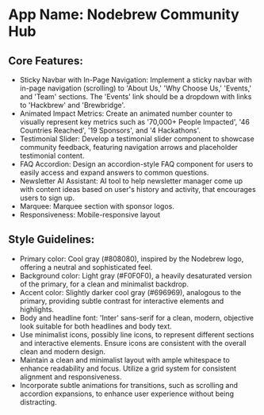 # **App Name**: Nodebrew Community Hub

## Core Features:

- Sticky Navbar with In-Page Navigation: Implement a sticky navbar with in-page navigation (scrolling) to 'About Us,' 'Why Choose Us,' 'Events,' and 'Team' sections. The 'Events' link should be a dropdown with links to 'Hackbrew' and 'Brewbridge'.
- Animated Impact Metrics: Create an animated number counter to visually represent key metrics such as '70,000+ People Impacted', '46 Countries Reached', '19 Sponsors', and '4 Hackathons'.
- Testimonial Slider: Develop a testimonial slider component to showcase community feedback, featuring navigation arrows and placeholder testimonial content.
- FAQ Accordion: Design an accordion-style FAQ component for users to easily access and expand answers to common questions.
- Newsletter AI Assistant: AI tool to help newsletter manager come up with content ideas based on user's history and activity, that encourages users to sign up.
- Marquee: Marquee section with sponsor logos.
- Responsiveness: Mobile-responsive layout

## Style Guidelines:

- Primary color: Cool gray (#808080), inspired by the Nodebrew logo, offering a neutral and sophisticated feel.
- Background color: Light gray (#F0F0F0), a heavily desaturated version of the primary, for a clean and minimalist backdrop.
- Accent color: Slightly darker cool gray (#696969), analogous to the primary, providing subtle contrast for interactive elements and highlights.
- Body and headline font: 'Inter' sans-serif for a clean, modern, objective look suitable for both headlines and body text.
- Use minimalist icons, possibly line icons, to represent different sections and interactive elements. Ensure icons are consistent with the overall clean and modern design.
- Maintain a clean and minimalist layout with ample whitespace to enhance readability and focus. Utilize a grid system for consistent alignment and responsiveness.
- Incorporate subtle animations for transitions, such as scrolling and accordion expansions, to enhance user experience without being distracting.